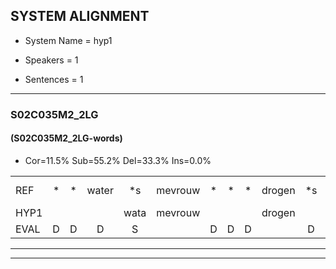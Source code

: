 
## SYSTEM ALIGNMENT

- System Name = hyp1

- Speakers = 1

- Sentences = 1

---

### S02C035M2_2LG

#### (S02C035M2_2LG-words)

- Cor=11.5%	Sub=55.2%	Del=33.3%	Ins=0.0%

|  |  |  |  |  |  |  |  |  |  |  |  |  |  |  |  |  |  |  |  |  |  |  |  |  |  |  |  |  |  |  |  |  |  |  |  |  |  |  |  |  |  |  |  |  |  |  |  |  |  |  |  |  |  |  |  |  |  |  |  |  |  |  |  |  |  |  |  |  |  |  |  |  |  |  |  |  |  |  |  |  |  |  |  |  |  |  |  |
|:--- |:---:|:---:|:---:|:---:|:---:|:---:|:---:|:---:|:---:|:---:|:---:|:---:|:---:|:---:|:---:|:---:|:---:|:---:|:---:|:---:|:---:|:---:|:---:|:---:|:---:|:---:|:---:|:---:|:---:|:---:|:---:|:---:|:---:|:---:|:---:|:---:|:---:|:---:|:---:|:---:|:---:|:---:|:---:|:---:|:---:|:---:|:---:|:---:|:---:|:---:|:---:|:---:|:---:|:---:|:---:|:---:|:---:|:---:|:---:|:---:|:---:|:---:|:---:|:---:|:---:|:---:|:---:|:---:|:---:|:---:|:---:|:---:|:---:|:---:|:---:|:---:|:---:|:---:|:---:|:---:|:---:|:---:|:---:|:---:|:---:|:---:|:---:|
| REF | * | * | water | *s | mevrouw | * | * | * | drogen | *s | winkel | auto | * | schouders | verhaal | * | koning | * | * | * | * | * | moeilijk | * | speelplaats | * | * | * | drinken | hoofdpijn | regen | *s | vliegtuig | *s | stoppen | opnieuw | * | * | gooien | sneeuwen | moeder | *s | liedje | *s | potlood | * | * | * | * | * | fietsbel | * | * | * | * | vinger | * | * | * | * | dichtbij | meisje | * | * | * | chauffeur | *s | muziek | waarom | * | * | scheuren | lawaai | zwemmen | vuurwerk | appel | cola | kussen | *(eerst) | * | eerste | *s | circus | kleuren | voetbal | * | vlinder |
| HYP1 |  |  |  | wata | mevrouw |  |  |  | drogen |  | winkel |  |  | elkel | souders | al | koning |  |  |  |  |  |  |  | koning | et | molak | vee | plaats | denken? | of | ben | igen | vinter | stoppen | opnieuw |  |  |  |  |  |  | o | moen? | en | nee | an | woensdag | ija | otlout | fiet | met | ntaal | i | u | vinger |  |  |  |  | t | die | bij | leisje | h | zef | izie | ik | waarom |  |  | schil | away | femen | vuurwerk |  | apel | kola | kise | eerst | eerste | kees | dus | leray | frut | bal | vinda |
| EVAL | D | D | D | S |  | D | D | D |  | D |  | D | D | S | S | S |  | D | D | D | D | D | D | D | S | S | S | S | S | S | S | S | S | S |  |  | D | D | D | D | D | D | S | S | S | S | S | S | S | S | S | S | S | S | S |  | D | D | D | D | S | S | S | S | S | S | S | S |  | D | D | S | S | S |  | D | S | S | S | S |  | S | S | S | S | S | S |
---

---
